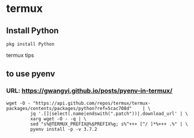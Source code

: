 # termux

## Install Python
```console
pkg install Python
```

termux tips


## to use pyenv 
### URL: https://gwangyi.github.io/posts/pyenv-in-termux/

```console
wget -O - "https://api.github.com/repos/termux/termux-packages/contents/packages/python?ref=5cac708d"    | \
         jq '.[]|select(.name|endswith(".patch"))|.download_url' | \
         xarg wget -O - -q | \
         sed "s%@TERMUX_PREFIX@%$PREFIX%g; s%^+++ [^/ ]*%+++ .%" | \
         pyenv install -p -v 3.7.2
```
